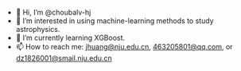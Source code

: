 - 👋 Hi, I’m @choubalv-hj
- 👀 I’m interested in using machine-learning methods to study astrophysics.
- 🌱 I’m currently learning XGBoost.
- 📫 How to reach me: jhuang@nju.edu.cn, 463205801@qq.com, or dz1826001@smail.nju.edu.cn

<!---
choubalv-hj/choubalv-hj is a ✨ special ✨ repository because its `README.md` (this file) appears on your GitHub profile.
You can click the Preview link to take a look at your changes.
--->
